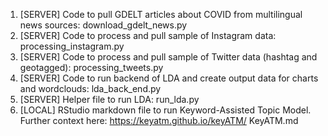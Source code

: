 1) [SERVER] Code to pull GDELT articles about COVID from multilingual news sources: 
download_gdelt_news.py
2) [SERVER] Code to process and pull sample of Instagram data:
	processing_instagram.py
3) [SERVER] Code to process and pull sample of Twitter data (hashtag and geotagged):
processing_tweets.py
4) [SERVER] Code to run backend of LDA and create output data for charts and wordclouds:
lda_back_end.py
5) [SERVER] Helper file to run LDA:
	run_lda.py
6) [LOCAL] RStudio markdown file to run Keyword-Assisted Topic Model. Further context here: https://keyatm.github.io/keyATM/
KeyATM.md
